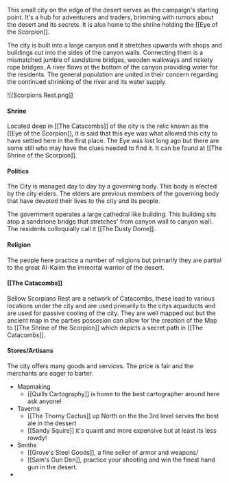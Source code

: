 This small city on the edge of the desert serves as the campaign's starting point. It's a hub for adventurers and traders, brimming with rumors about the desert and its secrets. It is also home to the shrine holding the [[Eye of the Scorpion]].

The city is built into a large canyon and it stretches upwards with shops and buildings cut into the sides of the canyon walls.  Connecting them is a mismatched jumble of sandstone bridges, wooden walkways and rickety rope bridges. A river flows at the bottom of the canyon providing water for the residents. The general population are united in their concern regarding the continued shrinking of the river and its water supply.

![[Scorpions Rest.png]]


#### Shrine
Located deep in [[The Catacombs]] of the city is the relic known as the [[Eye of the Scorpion]], it is said that this eye was what allowed this city to have settled here in the first place. The Eye was lost long ago but there are some still who may have the clues needed to find it. It can be found at [[The Shrine of the Scorpion]].

#### Politics
The City is managed day to day by a governing body. This body is elected by the city elders. The elders are previous members of the governing body that have devoted their lives to the city and its people.

The government operates a large cathedral like building. This building sits atop a sandstone bridge that stretches' from canyon wall to canyon wall. The residents colloquially call it [[The Dusty Dome]].

#### Religion
The people here practice a number of religions but primarily they are partial to the great Al-Kalim the immortal warrior of the desert.

#### [[The Catacombs]]
Bellow Scorpians Rest are a network of Catacombs, these lead to various locations under the city and are used primarily to the citys aquaducts and are used for passive cooling of the city. They are well mapped out but the ancient map in the parties possesion can allow for the creation of the Map to [[The Shrine of the Scorpion]] which depicts a secret path in [[The Catacombs]].

#### Stores/Artisans
The city offers many goods and services. The price is fair and the merchants are eager to barter. 

- Mapmaking 
	- [[Quills Cartography]] is home to the best cartographer around here ask anyone!
- Taverns 
	- [[The Thorny Cactus]] up North on the the 3rd level serves the best ale in the dessert
	- [[Sandy Squire]] it's quaint and more expensive but at least its less rowdy!
- Smiths
	- [[Grove's Steel Goods]], a fine seller of armor and weapons/
	- [[Sam's Gun Den]], practice your shooting and win the finest hand gun in the desert.
- 